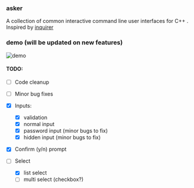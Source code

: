 ### asker

A collection of common interactive command line user interfaces for C++ . Inspired by [inquirer](https://www.npmjs.com/package/inquirer)

### demo (will be updated on new features)

![demo](https://i.imgur.com/R8xldwr.gif)

#### TODO:

- [ ] Code cleanup
- [ ] Minor bug fixes 

- [x] Inputs:
	- [x] validation 
	- [x] normal input
	- [x] password input (minor bugs to fix)
	- [x] hidden input (minor bugs to fix)

- [x] Confirm (y/n) prompt

- [ ] Select
	- [x] list select
	- [ ] multi select (checkbox?)
